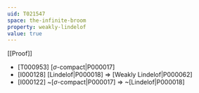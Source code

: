 ```yaml
---
uid: T021547
space: the-infinite-broom
property: weakly-lindelof
value: true
---
```

[[Proof]]

* [T000953] [$\sigma$-compact|P000017]
* [I000128] [Lindelof|P000018] => [Weakly Lindelof|P000062]
* [I000122] ~[$\sigma$-compact|P000017] => ~[Lindelof|P000018]

